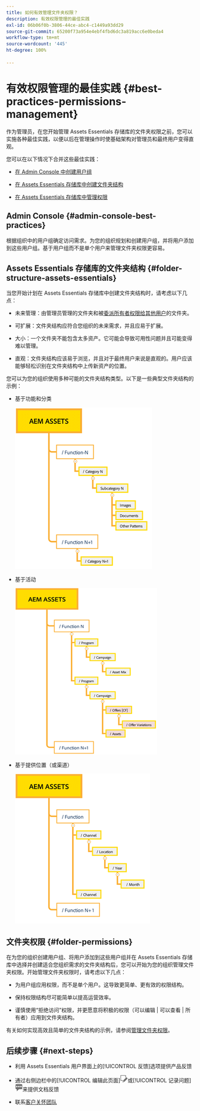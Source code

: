 ```yaml
---
title: 如何有效管理文件夹权限？
description: 有效权限管理的最佳实践
exl-id: 06b06f0b-3806-44ce-abc4-c1449a93dd29
source-git-commit: 65200f73a954e4ebf4fbd6dc3a819acc6e0beda4
workflow-type: tm+mt
source-wordcount: '445'
ht-degree: 100%

---
```


# 有效权限管理的最佳实践 {#best-practices-permissions-management}

作为管理员，在您开始管理 Assets Essentials 存储库的文件夹权限之前，您可以实施各种最佳实践，以便以后在管理操作时使基础架构对管理员和最终用户变得直观。

您可以在以下情况下合并这些最佳实践：

* [在 Admin Console 中创建用户组](#admin-console-best-practices)

* [在 Assets Essentials 存储库中创建文件夹结构](#folder-structure-assets-essentials)

* [在 Assets Essentials 存储库中管理权限](#folder-permissions)

## Admin Console {#admin-console-best-practices}

根据组织中的用户组确定访问需求。为您的组织规划和创建用户组，并将用户添加到这些用户组。基于用户组而不是单个用户来管理文件夹权限更容易。

## Assets Essentials 存储库的文件夹结构 {#folder-structure-assets-essentials}

当您开始计划在 Assets Essentials 存储库中创建文件夹结构时，请考虑以下几点：

* 未来管理：由管理员管理的文件夹和被[委派所有者权限给其他用户](manage-permissions.md##manage-permissions-folders)的文件夹。

* 可扩展：文件夹结构应符合您组织的未来需求，并且应易于扩展。

* 大小：一个文件夹不能包含太多资产。它可能会导致可用性问题并且可能变得难以管理。

* 直观：文件夹结构应该易于浏览，并且对于最终用户来说是直观的。用户应该能够轻松识别在文件夹结构中上传新资产的位置。

您可以为您的组织使用多种可能的文件夹结构类型。以下是一些典型文件夹结构的示例：

* 基于功能和分类

  ![功能和分类](assets/function-categorization.png)

* 基于活动

  ![基于活动](assets/campaign-based.png)

* 基于提供位置（或渠道）

  ![基于提供位置](assets/offer-location.png)


## 文件夹权限 {#folder-permissions}

在为您的组织创建用户组、将用户添加到这些用户组并在 Assets Essentials 存储库中选择并创建适合您组织需求的文件夹结构后，您可以开始为您的组织管理文件夹权限。开始管理文件夹权限时，请考虑以下几点：

* 为用户组应用权限，而不是单个用户。这导致更简单、更有效的权限结构。

* 保持权限结构尽可能简单以提高运营效率。

* 谨慎使用“拒绝访问”权限，并更愿意将积极的权限（可以编辑 | 可以查看 | 所有者）应用到文件夹结构。

有关如何实现高效且简单的文件夹结构的示例，请参阅[管理文件夹权限](manage-permissions.md##manage-permissions-folders)。

## 后续步骤 {#next-steps}

* 利用 Assets Essentials 用户界面上的[!UICONTROL 反馈]选项提供产品反馈

* 通过右侧边栏中的[!UICONTROL 编辑此页面]![编辑页面](assets/do-not-localize/edit-page.png)或[!UICONTROL 记录问题]![创建 GitHub 问题](assets/do-not-localize/github-issue.png)来提供文档反馈

* 联系[客户关怀团队](https://experienceleague.adobe.com/?support-solution=General#support)
